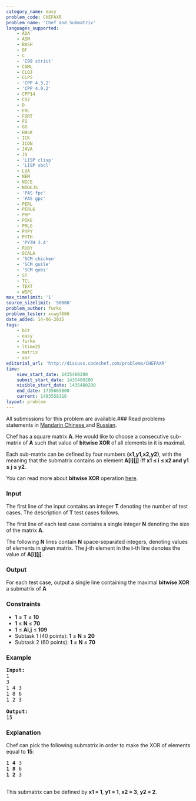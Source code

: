 ```yaml
---
category_name: easy
problem_code: CHEFAXR
problem_name: 'Chef and Submatrix'
languages_supported:
    - ADA
    - ASM
    - BASH
    - BF
    - C
    - 'C99 strict'
    - CAML
    - CLOJ
    - CLPS
    - 'CPP 4.3.2'
    - 'CPP 4.9.2'
    - CPP14
    - CS2
    - D
    - ERL
    - FORT
    - FS
    - GO
    - HASK
    - ICK
    - ICON
    - JAVA
    - JS
    - 'LISP clisp'
    - 'LISP sbcl'
    - LUA
    - NEM
    - NICE
    - NODEJS
    - 'PAS fpc'
    - 'PAS gpc'
    - PERL
    - PERL6
    - PHP
    - PIKE
    - PRLG
    - PYPY
    - PYTH
    - 'PYTH 3.4'
    - RUBY
    - SCALA
    - 'SCM chicken'
    - 'SCM guile'
    - 'SCM qobi'
    - ST
    - TCL
    - TEXT
    - WSPC
max_timelimit: '1'
source_sizelimit: '50000'
problem_author: furko
problem_tester: xcwgf666
date_added: 14-06-2015
tags:
    - bit
    - easy
    - furko
    - ltime25
    - matrix
    - xor
editorial_url: 'http://discuss.codechef.com/problems/CHEFAXR'
time:
    view_start_date: 1435480200
    submit_start_date: 1435480200
    visible_start_date: 1435480200
    end_date: 1735669800
    current: 1493558116
layout: problem
---
```

All submissions for this problem are available.###  Read problems statements in [Mandarin Chinese ](http://www.codechef.com/download/translated/LTIME25/mandarin/CHEFAXR.pdf) and [Russian](http://www.codechef.com/download/translated/LTIME25/russian/CHEFAXR.pdf).

Chef has a square matrix **A**. He would like to choose a consecutive sub-matrix of **A** such that value of **bitwise XOR** of all elements in it is maximal.

Each sub-matrix can be defined by four numbers **(x1,y1,x2,y2)**, with the meaning that the submatrix contains an element **A\[i\]\[j\]** iff **x1 ≤ i ≤ x2 and y1 ≤ j ≤ y2**.

You can read more about **bitwise XOR** operation [here](https://en.wikipedia.org/wiki/Bitwise_operation#XOR).

### Input

The first line of the input contains an integer **T** denoting the number of test cases. The description of **T** test cases follows.

The first line of each test case contains a single integer **N** denoting the size of the matrix **A**.

The following **N** lines contain **N** space-separated integers, denoting values of elements in given matrix. The **j**-th element in the **i**-th line denotes the value of **A\[i\]\[j\]**.

### Output

For each test case, output a single line containing the maximal **bitwise XOR** a submatrix of **A**

### Constraints

- **1** ≤ **T** ≤ **10**
- **1** ≤ **N** ≤ **70**
- **1** ≤ **Ai,j** ≤ **109**
- Subtask 1 (40 points): **1** ≤ **N** ≤ **20**
- Subtask 2 (60 points): **1** ≤ **N** ≤ **70**

### Example

<pre><b>Input:</b>
<tt>1
3
1 4 3
1 8 6
1 2 3
</tt>
<b>Output:</b>
<tt>15</tt>
</pre>
### Explanation

Chef can pick the following submatrix in order to make the XOR of elements equal to **15**:

<pre>
<tt><b>1 4</b> 3
<b>1 8</b> 6
<b>1 2</b> 3
</tt>
</pre>
This submatrix can be defined by **x1 = 1**, **y1 = 1**, **x2 = 3**, **y2 = 2**.
